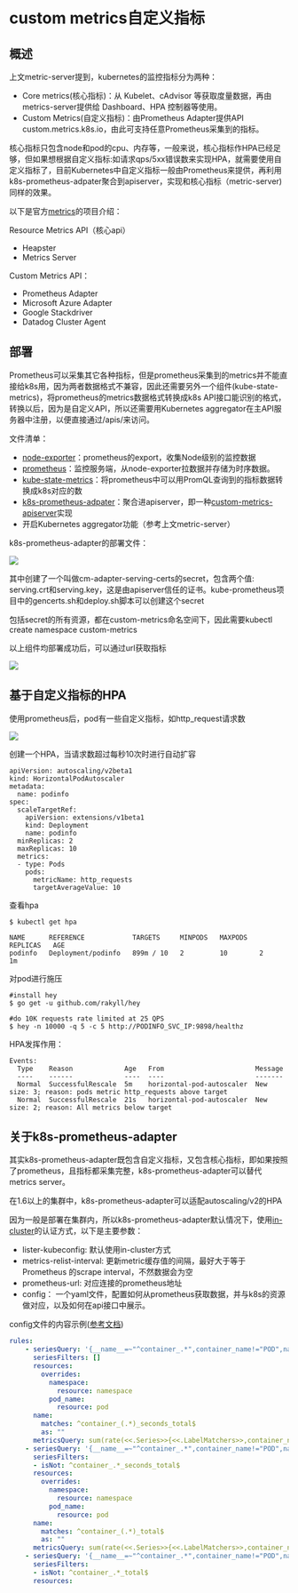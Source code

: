# custom metrics自定义指标

## 概述 <a id="gai-shu"></a>

上文metric-server提到，kubernetes的监控指标分为两种：

* Core metrics\(核心指标\)：从 Kubelet、cAdvisor 等获取度量数据，再由metrics-server提供给 Dashboard、HPA 控制器等使用。
* Custom Metrics\(自定义指标\)：由Prometheus Adapter提供API custom.metrics.k8s.io，由此可支持任意Prometheus采集到的指标。

核心指标只包含node和pod的cpu、内存等，一般来说，核心指标作HPA已经足够，但如果想根据自定义指标:如请求qps/5xx错误数来实现HPA，就需要使用自定义指标了，目前Kubernetes中自定义指标一般由Prometheus来提供，再利用k8s-prometheus-adpater聚合到apiserver，实现和核心指标（metric-server\)同样的效果。

以下是官方[metrics](https://github.com/kubernetes/metrics)的项目介绍：

Resource Metrics API（核心api）

* Heapster
* Metrics Server

Custom Metrics API：

* Prometheus Adapter
* Microsoft Azure Adapter
* Google Stackdriver
* Datadog Cluster Agent

## 部署 <a id="bu-shu"></a>

Prometheus可以采集其它各种指标，但是prometheus采集到的metrics并不能直接给k8s用，因为两者数据格式不兼容，因此还需要另外一个组件\(kube-state-metrics\)，将prometheus的metrics数据格式转换成k8s API接口能识别的格式，转换以后，因为是自定义API，所以还需要用Kubernetes aggregator在主API服务器中注册，以便直接通过/apis/来访问。

文件清单：

* ​[node-exporter](https://github.com/prometheus/node_exporter)：prometheus的export，收集Node级别的监控数据
* ​[prometheus](https://prometheus.io/)：监控服务端，从node-exporter拉数据并存储为时序数据。
* ​[kube-state-metrics](https://github.com/kubernetes/kube-state-metrics)：将prometheus中可以用PromQL查询到的指标数据转换成k8s对应的数
* ​[k8s-prometheus-adpater](https://github.com/directxman12/k8s-prometheus-adapter)：聚合进apiserver，即一种[custom-metrics-apiserver](https://github.com/kubernetes-incubator/custom-metrics-apiserver)实现
* 开启Kubernetes aggregator功能（参考上文metric-server）

k8s-prometheus-adapter的部署文件：

![](http://www.xuyasong.com/wp-content/uploads/2019/01/15473590839848.jpg)

其中创建了一个叫做cm-adapter-serving-certs的secret，包含两个值: serving.crt和serving.key，这是由apiserver信任的证书。kube-prometheus项目中的gencerts.sh和deploy.sh脚本可以创建这个secret

包括secret的所有资源，都在custom-metrics命名空间下，因此需要kubectl create namespace custom-metrics

以上组件均部署成功后，可以通过url获取指标

![](http://www.xuyasong.com/wp-content/uploads/2019/01/15473594105562.jpg)

## 基于自定义指标的HPA <a id="ji-yu-zi-ding-yi-zhi-biao-de-hpa"></a>

使用prometheus后，pod有一些自定义指标，如http\_request请求数

![](http://www.xuyasong.com/wp-content/uploads/2019/01/15473595589311.jpg)

创建一个HPA，当请求数超过每秒10次时进行自动扩容

```text
apiVersion: autoscaling/v2beta1
kind: HorizontalPodAutoscaler
metadata:
  name: podinfo
spec:
  scaleTargetRef:
    apiVersion: extensions/v1beta1
    kind: Deployment
    name: podinfo
  minReplicas: 2
  maxReplicas: 10
  metrics:
  - type: Pods
    pods:
      metricName: http_requests
      targetAverageValue: 10
```

查看hpa

```text
$ kubectl get hpa
​
NAME      REFERENCE            TARGETS     MINPODS   MAXPODS   REPLICAS   AGE
podinfo   Deployment/podinfo   899m / 10   2         10        2          1m
```

对pod进行施压

```text
#install hey
$ go get -u github.com/rakyll/hey
​
#do 10K requests rate limited at 25 QPS
$ hey -n 10000 -q 5 -c 5 http://PODINFO_SVC_IP:9898/healthz
```

HPA发挥作用：

```text
Events:
  Type    Reason             Age   From                       Message
  ----    ------             ----  ----                       -------
  Normal  SuccessfulRescale  5m    horizontal-pod-autoscaler  New size: 3; reason: pods metric http_requests above target
  Normal  SuccessfulRescale  21s   horizontal-pod-autoscaler  New size: 2; reason: All metrics below target
```

## 关于k8s-prometheus-adapter <a id="guan-yuk8-sprometheusadapter"></a>

其实k8s-prometheus-adapter既包含自定义指标，又包含核心指标，即如果按照了prometheus，且指标都采集完整，k8s-prometheus-adapter可以替代metrics server。

在1.6以上的集群中，k8s-prometheus-adapter可以适配autoscaling/v2的HPA

因为一般是部署在集群内，所以k8s-prometheus-adapter默认情况下，使用[in-cluster](https://kubernetes.io/docs/tasks/access-application-cluster/access-cluster/#accessing-the-api-from-a-pod)的认证方式，以下是主要参数：

* lister-kubeconfig: 默认使用in-cluster方式
* metrics-relist-interval: 更新metric缓存值的间隔，最好大于等于Prometheus 的scrape interval，不然数据会为空
* prometheus-url: 对应连接的prometheus地址
* config： 一个yaml文件，配置如何从prometheus获取数据，并与k8s的资源做对应，以及如何在api接口中展示。

config文件的内容示例\([参考文档](https://github.com/DirectXMan12/k8s-prometheus-adapter/blob/master/docs/config-walkthrough.md)\)

```yaml
rules:
    - seriesQuery: '{__name__=~"^container_.*",container_name!="POD",namespace!="",pod_name!=""}'
      seriesFilters: []
      resources:
        overrides:
          namespace:
            resource: namespace
          pod_name:
            resource: pod
      name:
        matches: ^container_(.*)_seconds_total$
        as: ""
      metricsQuery: sum(rate(<<.Series>>{<<.LabelMatchers>>,container_name!="POD"}[1m])) by (<<.GroupBy>>)
    - seriesQuery: '{__name__=~"^container_.*",container_name!="POD",namespace!="",pod_name!=""}'
      seriesFilters:
      - isNot: ^container_.*_seconds_total$
      resources:
        overrides:
          namespace:
            resource: namespace
          pod_name:
            resource: pod
      name:
        matches: ^container_(.*)_total$
        as: ""
      metricsQuery: sum(rate(<<.Series>>{<<.LabelMatchers>>,container_name!="POD"}[1m])) by (<<.GroupBy>>)
    - seriesQuery: '{__name__=~"^container_.*",container_name!="POD",namespace!="",pod_name!=""}'
      seriesFilters:
      - isNot: ^container_.*_total$
      resources:
```

